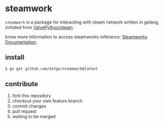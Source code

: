 # steamwork
`steamwork` is a package for interacting with steam network written in golang, imitated from [ValvePython/steam](https://github.com/ValvePython/steam).

know more information to access steamworks reference: [Steamworks Documentation](https://partner.steamgames.com/doc/home).

## install
```bash
$ go get github.com/dstgo/steamwork@latest
```

## contribute
1. fork this repository
2. checkout your own feature branch
3. commit changes 
4. pull request
5. waiting to be merged
